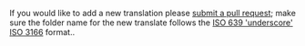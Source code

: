 If you would like to add a new translation please
[submit a pull request](https://github.com/anchorcms/anchor-translations/pull/new/master);
make sure the folder name for the new translate follows the
[ISO 639 'underscore' ISO 3166](http://www.localeplanet.com/icu/) format..
